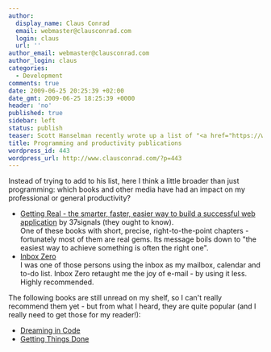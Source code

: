 ```yaml
---
author:
  display_name: Claus Conrad
  email: webmaster@clausconrad.com
  login: claus
  url: ''
author_email: webmaster@clausconrad.com
author_login: claus
categories:
  - Development
comments: true
date: 2009-06-25 20:25:39 +02:00
date_gmt: 2009-06-25 18:25:39 +0000
header: 'no'
published: true
sidebar: left
status: publish
teaser: Scott Hanselman recently wrote up a list of "<a href="https://www.hanselman.com/blog/six-essential-language-agnostic-programming-books">Six Essential Language Agnostic Programming Books</a>". That list, including the comments with other suggestions, is certainly worth a look. I have to admit that I haven't read most of what he lists, and only skimmed others.
title: Programming and productivity publications
wordpress_id: 443
wordpress_url: http://www.clausconrad.com/?p=443
---
```

Instead of trying to add to his list, here I think a little broader than just programming: which books and other media have had an impact on my professional or general productivity?

*   [Getting Real - the smarter, faster, easier way to build a successful web application](https://basecamp.com/books/getting-real) by 37signals (they ought to know).  
    One of these books with short, precise, right-to-the-point chapters - fortunately most of them are real gems. Its message boils down to "the easiest way to achieve something is often the right one".
*   [Inbox Zero](https://www.43folders.com/izero)  
    I was one of those persons using the inbox as my mailbox, calendar and to-do list. Inbox Zero retaught me the joy of e-mail - by using it less. Highly recommended.

The following books are still unread on my shelf, so I can't really recommend them yet - but from what I heard, they are quite popular (and I really need to get those for my reader!):

*   [Dreaming in Code](https://www.amazon.com/gp/product/1400082471?ie=UTF8&tag=clausconrad-20&linkCode=as2&camp=1789&creative=390957&creativeASIN=1400082471)
*   [Getting Things Done](https://www.amazon.com/gp/product/0142000280?ie=UTF8&tag=clausconrad-20&linkCode=as2&camp=1789&creative=390957&creativeASIN=0142000280)

